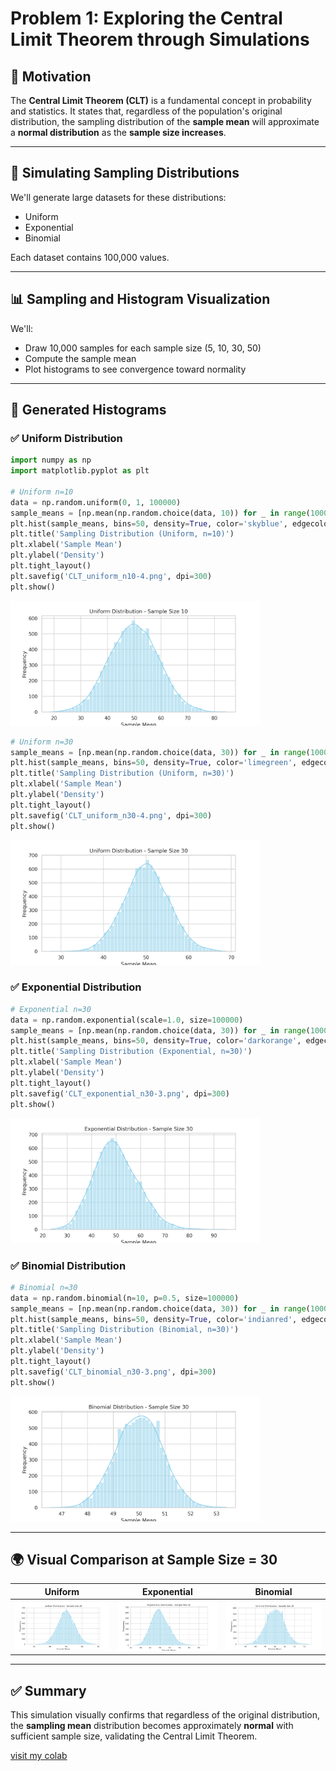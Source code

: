 # Problem 1: Exploring the Central Limit Theorem through Simulations

## 🎯 Motivation

The **Central Limit Theorem (CLT)** is a fundamental concept in probability and statistics. It states that, regardless of the population's original distribution, the sampling distribution of the **sample mean** will approximate a **normal distribution** as the **sample size increases**.

---

## 🧪 Simulating Sampling Distributions

We'll generate large datasets for these distributions:

* Uniform
* Exponential
* Binomial

Each dataset contains 100,000 values.

---

## 📊 Sampling and Histogram Visualization

We'll:

* Draw 10,000 samples for each sample size (5, 10, 30, 50)
* Compute the sample mean
* Plot histograms to see convergence toward normality

---

## 📸 Generated Histograms

### ✅ Uniform Distribution

```python
import numpy as np
import matplotlib.pyplot as plt

# Uniform n=10
data = np.random.uniform(0, 1, 100000)
sample_means = [np.mean(np.random.choice(data, 10)) for _ in range(10000)]
plt.hist(sample_means, bins=50, density=True, color='skyblue', edgecolor='black')
plt.title('Sampling Distribution (Uniform, n=10)')
plt.xlabel('Sample Mean')
plt.ylabel('Density')
plt.tight_layout()
plt.savefig('CLT_uniform_n10-4.png', dpi=300)
plt.show()
```

<img src="CLT_uniform_n10-4.png" width="400"/>  

```python
# Uniform n=30
sample_means = [np.mean(np.random.choice(data, 30)) for _ in range(10000)]
plt.hist(sample_means, bins=50, density=True, color='limegreen', edgecolor='black')
plt.title('Sampling Distribution (Uniform, n=30)')
plt.xlabel('Sample Mean')
plt.ylabel('Density')
plt.tight_layout()
plt.savefig('CLT_uniform_n30-4.png', dpi=300)
plt.show()
```

<img src="CLT_uniform_n30-4.png" width="400"/>

### ✅ Exponential Distribution

```python
# Exponential n=30
data = np.random.exponential(scale=1.0, size=100000)
sample_means = [np.mean(np.random.choice(data, 30)) for _ in range(10000)]
plt.hist(sample_means, bins=50, density=True, color='darkorange', edgecolor='black')
plt.title('Sampling Distribution (Exponential, n=30)')
plt.xlabel('Sample Mean')
plt.ylabel('Density')
plt.tight_layout()
plt.savefig('CLT_exponential_n30-3.png', dpi=300)
plt.show()
```

<img src="CLT_exponential_n30-3.png" width="400"/>

### ✅ Binomial Distribution

```python
# Binomial n=30
data = np.random.binomial(n=10, p=0.5, size=100000)
sample_means = [np.mean(np.random.choice(data, 30)) for _ in range(10000)]
plt.hist(sample_means, bins=50, density=True, color='indianred', edgecolor='black')
plt.title('Sampling Distribution (Binomial, n=30)')
plt.xlabel('Sample Mean')
plt.ylabel('Density')
plt.tight_layout()
plt.savefig('CLT_binomial_n30-3.png', dpi=300)
plt.show()
```

<img src="CLT_binomial_n30-3.png" width="400"/>

---

## 🌍 Visual Comparison at Sample Size = 30

| Uniform                                        | Exponential                                        | Binomial                                        |
| ---------------------------------------------- | -------------------------------------------------- | ----------------------------------------------- |
| <img src="CLT_uniform_n30-4.png" width="200"/> | <img src="CLT_exponential_n30-3.png" width="200"/> | <img src="CLT_binomial_n30-3.png" width="200"/> |

---

## ✅ Summary

This simulation visually confirms that regardless of the original distribution, the **sampling mean** distribution becomes approximately **normal** with sufficient sample size, validating the Central Limit Theorem.

[visit my colab](https://colab.research.google.com/drive/1tNL1Uht_NlbxpEmx-IhVyRU4iF8HjaGN?usp=sharing)
